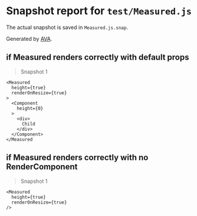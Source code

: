 # Snapshot report for `test/Measured.js`

The actual snapshot is saved in `Measured.js.snap`.

Generated by [AVA](https://ava.li).

## if Measured renders correctly with default props

> Snapshot 1

    <Measured
      height={true}
      renderOnResize={true}
    >
      <Component
        height={0}
      >
        <div>
          Child
        </div>
      </Component>
    </Measured

## if Measured renders correctly with no RenderComponent

> Snapshot 1

    <Measured
      height={true}
      renderOnResize={true}
    />